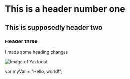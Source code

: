 # This is a header number one
## This is supposedly header two
### Header three

I made some heading changes

![Image of Yaktocat](https://octodex.github.com/images/yaktocat.png)


var myVar = "Hello, world!";
